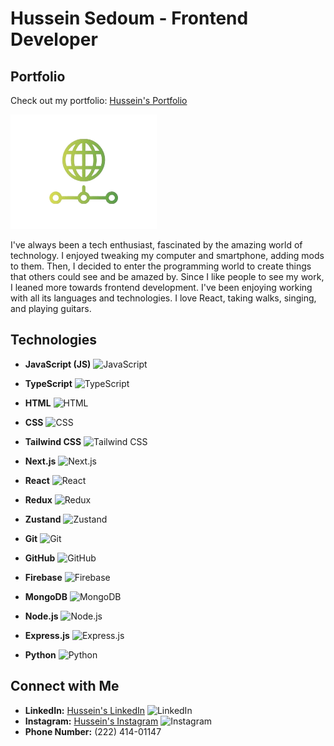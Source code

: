 # Hussein Sedoum - Frontend Developer

## Portfolio

Check out my portfolio: [Hussein's Portfolio](https://hussein-portfolio-1.vercel.app/)

![Hussein's](/public/logo.png)

I've always been a tech enthusiast, fascinated by the amazing world of technology. I enjoyed tweaking my computer and smartphone, adding mods to them. Then, I decided to enter the programming world to create things that others could see and be amazed by. Since I like people to see my work, I leaned more towards frontend development. I've been enjoying working with all its languages and technologies. I love React, taking walks, singing, and playing guitars.

## Technologies

- **JavaScript (JS)**
  ![JavaScript](https://img.shields.io/badge/-JavaScript-F7DF1E?logo=javascript&logoColor=white&style=for-the-badge)

- **TypeScript**
  ![TypeScript](https://img.shields.io/badge/-TypeScript-3178C6?logo=typescript&logoColor=white&style=for-the-badge)

- **HTML**
  ![HTML](https://img.shields.io/badge/-HTML-E34F26?logo=html5&logoColor=white&style=for-the-badge)

- **CSS**
  ![CSS](https://img.shields.io/badge/-CSS-1572B6?logo=css3&logoColor=white&style=for-the-badge)

- **Tailwind CSS**
  ![Tailwind CSS](https://img.shields.io/badge/-Tailwind_CSS-38B2AC?logo=tailwind-css&logoColor=white&style=for-the-badge)

- **Next.js**
  ![Next.js](https://img.shields.io/badge/-Next.js-000000?logo=next-dot-js&logoColor=white&style=for-the-badge)

- **React**
  ![React](https://img.shields.io/badge/-React-61DAFB?logo=react&logoColor=white&style=for-the-badge)

- **Redux**
  ![Redux](https://img.shields.io/badge/-Redux-764ABC?logo=redux&logoColor=white&style=for-the-badge)

- **Zustand**
  ![Zustand](https://img.shields.io/badge/-Zustand-000000?logo=zustand&logoColor=white&style=for-the-badge)

- **Git**
  ![Git](https://img.shields.io/badge/-Git-F05032?logo=git&logoColor=white&style=for-the-badge)

- **GitHub**
  ![GitHub](https://img.shields.io/badge/-GitHub-181717?logo=github&logoColor=white&style=for-the-badge)

- **Firebase**
  ![Firebase](https://img.shields.io/badge/-Firebase-FFCA28?logo=firebase&logoColor=black&style=for-the-badge)

- **MongoDB**
  ![MongoDB](https://img.shields.io/badge/-MongoDB-47A248?logo=mongodb&logoColor=white&style=for-the-badge)

- **Node.js**
  ![Node.js](https://img.shields.io/badge/-Node.js-339933?logo=node-dot-js&logoColor=white&style=for-the-badge)

- **Express.js**
  ![Express.js](https://img.shields.io/badge/-Express.js-000000?logo=express&logoColor=white&style=for-the-badge)

- **Python**
  ![Python](https://img.shields.io/badge/-Python-3776AB?logo=python&logoColor=white&style=for-the-badge)

## Connect with Me

- **LinkedIn:** [Hussein's LinkedIn](https://www.linkedin.com/in/husseinsa/) ![LinkedIn](https://img.shields.io/badge/-LinkedIn-0077B5?logo=linkedin&logoColor=white&style=for-the-badge)
- **Instagram:** [Hussein's Instagram](https://www.instagram.com/hussein_codes/) ![Instagram](https://img.shields.io/badge/-Instagram-E4405F?logo=instagram&logoColor=white&style=for-the-badge)
- **Phone Number:** (222) 414-01147
